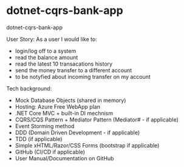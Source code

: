 # dotnet-cqrs-bank-app
dotnet-cqrs-bank-app


User Story:
As a user I would like to:
  - login/log off to a system
  - read the balance amount
  - read the latest 10 transacations history 
  - send the money transfer to a different account
  - to be notyfied about incoming transfer on my account

Tech background:
  - Mock Database Objects (shared in memory)
  - Hosting: Azure Free WebApp plan
  - .NET Core MVC + built-in DI mechnism
  - CQRS/CQS Pattern + Mediator Pattern (Mediator# - if applicable)
  - Event Storming method
  - DDD (Domain Driven Development - if applicable)
  - TDD (if applicable)
  - Simple xHTML/Razor/CSS Forms (bootstrap if applicable)
  - GitHub (CI/CD if applicable)
  - User Manual/Documentation on GitHub